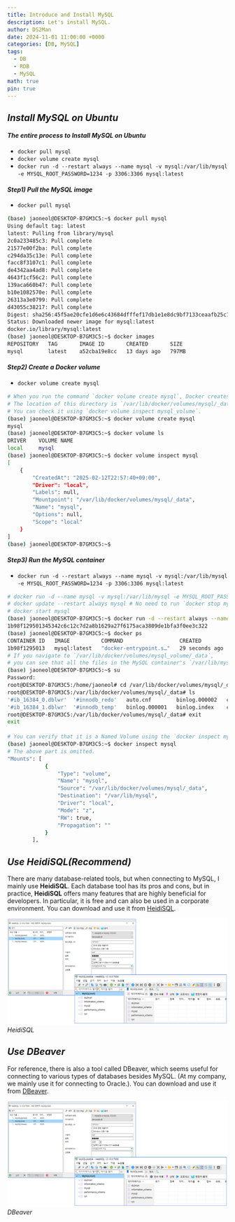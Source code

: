 ```yaml
---
title: Introduce and Install MySQL
description: Let's install MySQL.
author: DS2Man
date: 2024-11-01 11:00:00 +0000
categories: [DB, MySQL]
tags:
  - DB
  - RDB
  - MySQL
math: true
pin: true
---
```


## *Install MySQL on Ubuntu*

#### *The entire process to Install MySQL on Ubuntu*

- `docker pull mysql`        
- `docker volume create mysql`    
- `docker run -d --restart always --name mysql -v mysql:/var/lib/mysql -e MYSQL_ROOT_PASSWORD=1234 -p 3306:3306 mysql:latest`      

#### *Step1) Pull the MySQL image*

- `docker pull mysql`     

```bash
(base) jaoneol@DESKTOP-B7GM3C5:~$ docker pull mysql
Using default tag: latest
latest: Pulling from library/mysql
2c0a233485c3: Pull complete
21577e00f2ba: Pull complete
c294da35c13e: Pull complete
facc8f3107c1: Pull complete
de4342aa4ad8: Pull complete
4643f1cf56c2: Pull complete
139aca660b47: Pull complete
b10e1082570e: Pull complete
26313a3e0799: Pull complete
d43055c38217: Pull complete
Digest: sha256:45f5ae20cfe1d6e6c43684dfffef17db1e1e8dc9bf7133ceaafb25c16b10f31b
Status: Downloaded newer image for mysql:latest
docker.io/library/mysql:latest
(base) jaoneol@DESKTOP-B7GM3C5:~$ docker images
REPOSITORY   TAG       IMAGE ID       CREATED       SIZE
mysql        latest    a52cba19e8cc   13 days ago   797MB
```

#### *Step2) Create a Docker volume*

- `docker volume create mysql`    

```bash
# When you run the command `docker volume create mysql`, Docker creates a managed volume directory. 
# The location of this directory is `/var/lib/docker/volumes/mysql/_data`.
# You can check it using `docker volume inspect mysql_volume`.
(base) jaoneol@DESKTOP-B7GM3C5:~$ docker volume create mysql
mysql
(base) jaoneol@DESKTOP-B7GM3C5:~$ docker volume ls
DRIVER    VOLUME NAME
local     mysql
(base) jaoneol@DESKTOP-B7GM3C5:~$ docker volume inspect mysql
[
    {
        "CreatedAt": "2025-02-12T22:57:40+09:00",
        "Driver": "local",
        "Labels": null,
        "Mountpoint": "/var/lib/docker/volumes/mysql/_data",
        "Name": "mysql",
        "Options": null,
        "Scope": "local"
    }
]
(base) jaoneol@DESKTOP-B7GM3C5:~$ 
```

#### *Step3) Run the MySQL container*

- `docker run -d --restart always --name mysql -v mysql:/var/lib/mysql -e MYSQL_ROOT_PASSWORD=1234 -p 3306:3306 mysql:latest`      

```bash
# docker run -d --name mysql -v mysql:/var/lib/mysql -e MYSQL_ROOT_PASSWORD=1234 -p 3306:3306 mysql:latest
# docker update --restart always mysql # No need to run `docker stop mysql`. The update takes effect immediately.
# docker start mysql
(base) jaoneol@DESKTOP-B7GM3C5:~$ docker run -d --restart always --name mysql -v mysql:/var/lib/mysql -e MYSQL_ROOT_PASSWORD=1234 -p 3306:3306 mysql:latest
1b98f129501345342c6c12c7d2a8b1629a27f6175aca3809de1bfa3f0ee3c322
(base) jaoneol@DESKTOP-B7GM3C5:~$ docker ps
CONTAINER ID   IMAGE          COMMAND                  CREATED          STATUS          PORTS                                                  NAMES
1b98f1295013   mysql:latest   "docker-entrypoint.s…"   29 seconds ago   Up 28 seconds   0.0.0.0:3306->3306/tcp, :::3306->3306/tcp, 33060/tcp   mysql
# If you navigate to `/var/lib/docker/volumes/mysql_volume/_data`, 
# you can see that all the files in the MySQL container's `/var/lib/mysql` directory are mounted there.
(base) jaoneol@DESKTOP-B7GM3C5:~$ su 
Password: 
root@DESKTOP-B7GM3C5:/home/jaoneol# cd /var/lib/docker/volumes/mysql/_data
root@DESKTOP-B7GM3C5:/var/lib/docker/volumes/mysql/_data# ls
'#ib_16384_0.dblwr'  '#innodb_redo'   auto.cnf        binlog.000002   ca-key.pem   client-cert.pem   ib_buffer_pool   ibtmp1   mysql.ibd    mysql_upgrade_history   private_key.pem   server-cert.pem   sys        undo_002
'#ib_16384_1.dblwr'  '#innodb_temp'   binlog.000001   binlog.index    ca.pem       client-key.pem    ibdata1          mysql    mysql.sock   performance_schema      public_key.pem    server-key.pem    undo_001
root@DESKTOP-B7GM3C5:/var/lib/docker/volumes/mysql/_data# exit
exit

# You can verify that it is a Named Volume using the `docker inspect mysql` command.
(base) jaoneol@DESKTOP-B7GM3C5:~$ docker inspect mysql
# The above part is omitted. 
"Mounts": [
            {
                "Type": "volume",
                "Name": "mysql",
                "Source": "/var/lib/docker/volumes/mysql/_data",
                "Destination": "/var/lib/mysql",
                "Driver": "local",
                "Mode": "z",
                "RW": true,
                "Propagation": ""
            }
        ],
```

## *Use HeidiSQL(Recommend)*

There are many database-related tools, but when connecting to MySQL, I mainly use **HeidiSQL**. Each database tool has its pros and cons, but in practice, **HeidiSQL** offers many features that are highly beneficial for developers. In particular, it is free and can also be used in a corporate environment. You can download and use it from [HeidiSQL](https://www.heidisql.com/download.php).

<!--
많은 DB관련 툴을 존재하지만 MySQL 접속할 때는 나는 HeidiSQL을 주로 사용하고 있습니다.
DB 툴별로 장단점이 존재하지만, 실무에서 사용하기에 DBeaver의 기능들이 가장 개발자에게 도움이 되는 것들이 많은 것 같습니다. 특히 무료로 회사에서도 사용 가능하다. [HeidiSQL](https://www.heidisql.com/download.php)에서 다운로드하여 사용하자.
-->

![DBeaver](/assets/img/db/2024-11-01-MySQL1_1.png)
_HeidiSQL_

## *Use DBeaver*

For reference, there is also a tool called DBeaver, which seems useful for connecting to various types of databases besides MySQL. (At my company, we mainly use it for connecting to Oracle.). You can download and use it from [DBeaver](https://dbeaver.io/download/).

<!--
참고로 DBeaver라는 Tool도 있는데, MySQL 이외에 다양한 종류의 DB 접속에 유용한 거 같다.(회사에서 Oracle 접속 시 주로 사용한다.)
-->

![DBeaver](/assets/img/db/2024-11-01-MySQL1_1.png)
_DBeaver_
